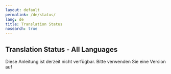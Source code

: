 ```yaml
---
layout: default
permalink: /de/status/
lang: de
title: Translation Status
nosearch: true
---
```


## Translation Status - All Languages

Diese Anleitung ist derzeit nicht verfügbar. Bitte verwenden Sie eine Version auf 
